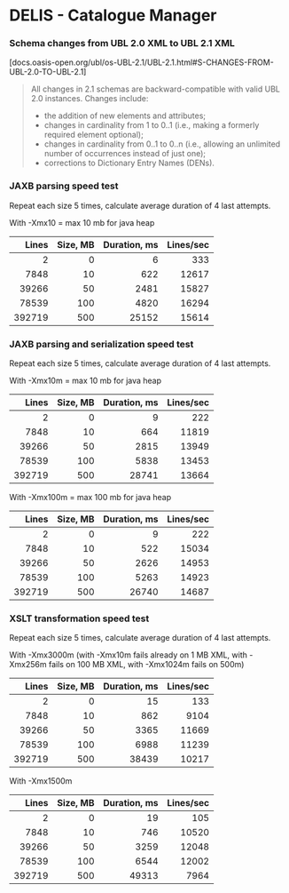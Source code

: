 # DELIS - Catalogue Manager

### Schema changes from UBL 2.0 XML to UBL 2.1 XML

[docs.oasis-open.org/ubl/os-UBL-2.1/UBL-2.1.html#S-CHANGES-FROM-UBL-2.0-TO-UBL-2.1]

> All changes in 2.1 schemas are backward-compatible with valid UBL 2.0 instances. Changes include:
> - the addition of new elements and attributes; 
> - changes in cardinality from 1 to 0..1 (i.e., making a formerly required element optional); 
> - changes in cardinality from 0..1 to 0..n (i.e., allowing an unlimited number of occurrences instead of just one); 
> - corrections to Dictionary Entry Names (DENs).

### JAXB parsing speed test

Repeat each size 5 times, calculate average duration of 4 last attempts.

With -Xmx10 = max 10 mb for java heap

Lines | Size, MB | Duration, ms | Lines/sec
---: | ---: | ---: | ---:
2 | 0 | 6 | 333
7848 | 10 | 622 | 12617
39266 | 50 | 2481 | 15827
78539 | 100 | 4820 | 16294
392719 | 500 | 25152 | 15614

### JAXB parsing and serialization speed test

Repeat each size 5 times, calculate average duration of 4 last attempts.

With -Xmx10m = max 10 mb for java heap

Lines | Size, MB | Duration, ms | Lines/sec
---: | ---: | ---: | ---:
2 | 0 | 9 | 222
7848 | 10 | 664 | 11819
39266 | 50 | 2815 | 13949
78539 | 100 | 5838 | 13453
392719 | 500 | 28741 | 13664

With -Xmx100m = max 100 mb for java heap

Lines | Size, MB | Duration, ms | Lines/sec
---: | ---: | ---: | ---:
2 | 0 | 9 | 222
7848 | 10 | 522 | 15034
39266 | 50 | 2626 | 14953
78539 | 100 | 5263 | 14923
392719 | 500 | 26740 | 14687

### XSLT transformation speed test

Repeat each size 5 times, calculate average duration of 4 last attempts.

With -Xmx3000m (with -Xmx10m fails already on 1 MB XML, with -Xmx256m fails on 100 MB XML, with -Xmx1024m fails on 500m)

Lines | Size, MB | Duration, ms | Lines/sec
---: | ---: | ---: | ---:
2 | 0 | 15 | 133
7848 | 10 | 862 | 9104
39266 | 50 | 3365 | 11669
78539 | 100 | 6988 | 11239
392719 | 500 | 38439 | 10217

With -Xmx1500m

Lines | Size, MB | Duration, ms | Lines/sec
---: | ---: | ---: | ---:
2 | 0 | 19 | 105
7848 | 10 | 746 | 10520
39266 | 50 | 3259 | 12048
78539 | 100 | 6544 | 12002
392719 | 500 | 49313 | 7964
